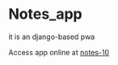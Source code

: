 # Notes_app

it is an django-based pwa

Access app online at [notes-10](https://notes-10.vercel.app)
